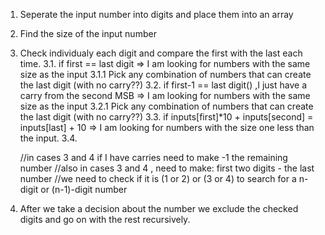1. Seperate the input number into digits and place them into an array
2. Find the size of the input number
3. Check individualy each digit and compare the first with the last each time.
    3.1. if first == last digit => I am looking for numbers with the same size as the input
        3.1.1 Pick any combination of numbers that can create the last digit (with no carry??)
    3.2. if first-1 == last digit() ,I just have a carry from the second MSB => I am looking for numbers with the same size as the input
        3.2.1 Pick any combination of numbers that can create the last digit (with no carry??)
    3.3. if inputs[first]*10 + inputs[second]  = inputs[last] + 10 => I am looking for numbers with the size one less than the input.
    3.4.
    
    //in cases 3 and 4 if I have carries need to make -1 the remaining number
    //also in cases 3 and 4 , need to make: first two digits - the last number
    //we need to check if it is (1 or 2) or (3 or 4) to search for a n-digit or (n-1)-digit number
4. After we take a decision about the number we exclude the checked digits and go on with the rest recursively.